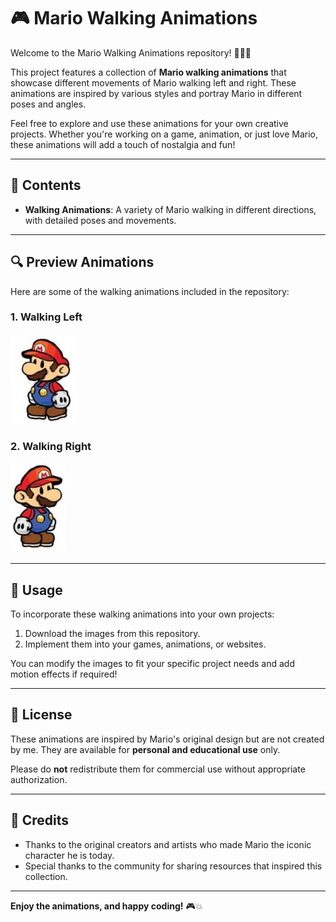 # 🎮 Mario Walking Animations

Welcome to the Mario Walking Animations repository! 🚶‍♂️✨

This project features a collection of **Mario walking animations** that showcase different movements of Mario walking left and right. These animations are inspired by various styles and portray Mario in different poses and angles.

Feel free to explore and use these animations for your own creative projects. Whether you're working on a game, animation, or just love Mario, these animations will add a touch of nostalgia and fun!

---

## 📂 Contents

- **Walking Animations**: A variety of Mario walking in different directions, with detailed poses and movements.
  
---

## 🔍 Preview Animations

Here are some of the walking animations included in the repository:

### 1. **Walking Left**  
   ![Walking Left](mario_stanga_4.jpg)  

### 2. **Walking Right**  
   ![Walking Right](mario_dreapta_1.jpg)  

---

## 🚀 Usage

To incorporate these walking animations into your own projects:

1. Download the images from this repository.
2. Implement them into your games, animations, or websites.

You can modify the images to fit your specific project needs and add motion effects if required!

---

## 📜 License

These animations are inspired by Mario's original design but are not created by me. They are available for **personal and educational use** only. 

Please do **not** redistribute them for commercial use without appropriate authorization.

---

## 🙏 Credits

- Thanks to the original creators and artists who made Mario the iconic character he is today.
- Special thanks to the community for sharing resources that inspired this collection.

---

**Enjoy the animations, and happy coding!** 🎮💥
